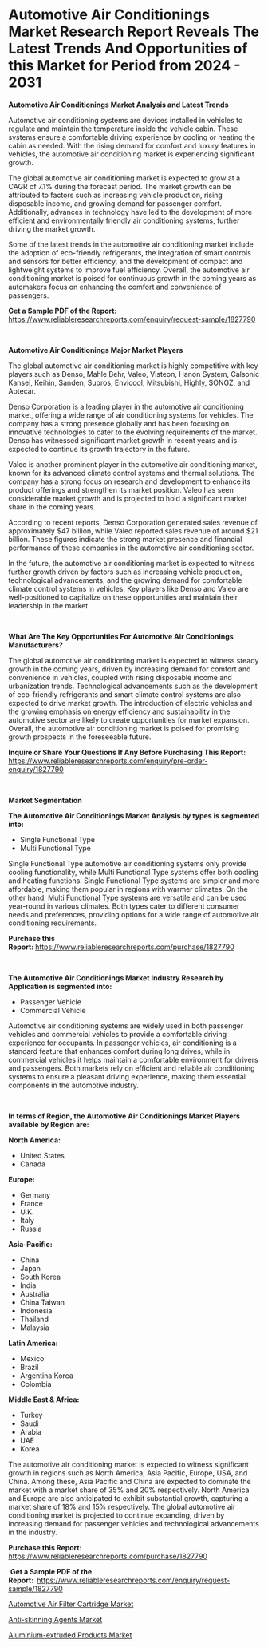 <p><h1>Automotive Air Conditionings Market Research Report Reveals The Latest Trends And Opportunities of this Market for Period from 2024 - 2031</h1></p><p><strong>Automotive Air Conditionings Market Analysis and Latest Trends</strong></p>
<p><p>Automotive air conditioning systems are devices installed in vehicles to regulate and maintain the temperature inside the vehicle cabin. These systems ensure a comfortable driving experience by cooling or heating the cabin as needed. With the rising demand for comfort and luxury features in vehicles, the automotive air conditioning market is experiencing significant growth.</p><p>The global automotive air conditioning market is expected to grow at a CAGR of 7.1% during the forecast period. The market growth can be attributed to factors such as increasing vehicle production, rising disposable income, and growing demand for passenger comfort. Additionally, advances in technology have led to the development of more efficient and environmentally friendly air conditioning systems, further driving the market growth.</p><p>Some of the latest trends in the automotive air conditioning market include the adoption of eco-friendly refrigerants, the integration of smart controls and sensors for better efficiency, and the development of compact and lightweight systems to improve fuel efficiency. Overall, the automotive air conditioning market is poised for continuous growth in the coming years as automakers focus on enhancing the comfort and convenience of passengers.</p></p>
<p><strong>Get a Sample PDF of the Report:&nbsp;</strong> <a href="https://www.reliableresearchreports.com/enquiry/request-sample/1827790">https://www.reliableresearchreports.com/enquiry/request-sample/1827790</a></p>
<p>&nbsp;</p>
<p><strong>Automotive Air Conditionings Major Market Players</strong></p>
<p><p>The global automotive air conditioning market is highly competitive with key players such as Denso, Mahle Behr, Valeo, Visteon, Hanon System, Calsonic Kansei, Keihin, Sanden, Subros, Envicool, Mitsubishi, Highly, SONGZ, and Aotecar. </p><p>Denso Corporation is a leading player in the automotive air conditioning market, offering a wide range of air conditioning systems for vehicles. The company has a strong presence globally and has been focusing on innovative technologies to cater to the evolving requirements of the market. Denso has witnessed significant market growth in recent years and is expected to continue its growth trajectory in the future.</p><p>Valeo is another prominent player in the automotive air conditioning market, known for its advanced climate control systems and thermal solutions. The company has a strong focus on research and development to enhance its product offerings and strengthen its market position. Valeo has seen considerable market growth and is projected to hold a significant market share in the coming years.</p><p>According to recent reports, Denso Corporation generated sales revenue of approximately $47 billion, while Valeo reported sales revenue of around $21 billion. These figures indicate the strong market presence and financial performance of these companies in the automotive air conditioning sector.</p><p>In the future, the automotive air conditioning market is expected to witness further growth driven by factors such as increasing vehicle production, technological advancements, and the growing demand for comfortable climate control systems in vehicles. Key players like Denso and Valeo are well-positioned to capitalize on these opportunities and maintain their leadership in the market.</p></p>
<p>&nbsp;</p>
<p><strong>What Are The Key Opportunities For Automotive Air Conditionings Manufacturers?</strong></p>
<p><p>The global automotive air conditioning market is expected to witness steady growth in the coming years, driven by increasing demand for comfort and convenience in vehicles, coupled with rising disposable income and urbanization trends. Technological advancements such as the development of eco-friendly refrigerants and smart climate control systems are also expected to drive market growth. The introduction of electric vehicles and the growing emphasis on energy efficiency and sustainability in the automotive sector are likely to create opportunities for market expansion. Overall, the automotive air conditioning market is poised for promising growth prospects in the foreseeable future.</p></p>
<p><strong>Inquire or Share Your Questions If Any Before Purchasing This Report:</strong> <a href="https://www.reliableresearchreports.com/enquiry/pre-order-enquiry/1827790">https://www.reliableresearchreports.com/enquiry/pre-order-enquiry/1827790</a></p>
<p>&nbsp;</p>
<p><strong>Market Segmentation</strong></p>
<p><strong>The Automotive Air Conditionings Market Analysis by types is segmented into:</strong></p>
<p><ul><li>Single Functional Type</li><li>Multi Functional Type</li></ul></p>
<p><p>Single Functional Type automotive air conditioning systems only provide cooling functionality, while Multi Functional Type systems offer both cooling and heating functions. Single Functional Type systems are simpler and more affordable, making them popular in regions with warmer climates. On the other hand, Multi Functional Type systems are versatile and can be used year-round in various climates. Both types cater to different consumer needs and preferences, providing options for a wide range of automotive air conditioning requirements.</p></p>
<p><strong>Purchase this Report:&nbsp;</strong><a href="https://www.reliableresearchreports.com/purchase/1827790">https://www.reliableresearchreports.com/purchase/1827790</a></p>
<p>&nbsp;</p>
<p><strong>The Automotive Air Conditionings Market Industry Research by Application is segmented into:</strong></p>
<p><ul><li>Passenger Vehicle</li><li>Commercial Vehicle</li></ul></p>
<p><p>Automotive air conditioning systems are widely used in both passenger vehicles and commercial vehicles to provide a comfortable driving experience for occupants. In passenger vehicles, air conditioning is a standard feature that enhances comfort during long drives, while in commercial vehicles it helps maintain a comfortable environment for drivers and passengers. Both markets rely on efficient and reliable air conditioning systems to ensure a pleasant driving experience, making them essential components in the automotive industry.</p></p>
<p>&nbsp;</p>
<p><strong>In terms of Region, the Automotive Air Conditionings Market Players available by Region are:</strong></p>
<p>
    <p> <strong> North America: </strong>
        <ul>
            <li>United States</li>
            <li>Canada</li>
        </ul>
        </p> 
    <p> <strong> Europe: </strong>
        <ul>
            <li>Germany</li>
            <li>France</li>
            <li>U.K.</li>
            <li>Italy</li>
            <li>Russia</li>
        </ul>
        </p> 
    <p> <strong> Asia-Pacific: </strong>
        <ul>
            <li>China</li>
            <li>Japan</li>
            <li>South Korea</li>
            <li>India</li>
            <li>Australia</li>
            <li>China Taiwan</li>
            <li>Indonesia</li>
            <li>Thailand</li>
            <li>Malaysia</li>
        </ul>
        </p> 
    <p> <strong> Latin America: </strong>
        <ul>
            <li>Mexico</li>
            <li>Brazil</li>
            <li>Argentina Korea</li>
            <li>Colombia</li>
        </ul>
        </p> 
    <p> <strong> Middle East & Africa: </strong>
        <ul>
            <li>Turkey</li>
            <li>Saudi</li>
            <li>Arabia</li>
            <li>UAE</li>
            <li>Korea</li>
        </ul>
    </p>
    </p>
<p><p>The automotive air conditioning market is expected to witness significant growth in regions such as North America, Asia Pacific, Europe, USA, and China. Among these, Asia Pacific and China are expected to dominate the market with a market share of 35% and 20% respectively. North America and Europe are also anticipated to exhibit substantial growth, capturing a market share of 18% and 15% respectively. The global automotive air conditioning market is projected to continue expanding, driven by increasing demand for passenger vehicles and technological advancements in the industry.</p></p>
<p><strong>Purchase this Report: </strong><a href="https://www.reliableresearchreports.com/purchase/1827790">https://www.reliableresearchreports.com/purchase/1827790</a></p>
<p>&nbsp;<strong>Get a Sample PDF of the Report:&nbsp;&nbsp;</strong><a href="https://www.reliableresearchreports.com/enquiry/request-sample/1827790">https://www.reliableresearchreports.com/enquiry/request-sample/1827790</a></p>
<p><strong></strong></p>
<p><p><a href="https://view.publitas.com/reportprime-1/automotive-air-filter-cartridge-market-size-market-share-and-global-market-analysis-report-2023-2030/">Automotive Air Filter Cartridge Market</a></p><p><a href="https://view.publitas.com/reportprime-1/anti-skinning-agents-market-growth-market-trends-covid-19-impact-and-forecasts-for-period-from-2023-2030/">Anti-skinning Agents Market</a></p><p><a href="https://view.publitas.com/reportprime-1/aluminium-extruded-products-market-furnish-information-about-market-size-market-share-market-dynamics-and-projections-spanning-from-2023-to-2030/">Aluminium-extruded Products Market</a></p></p>